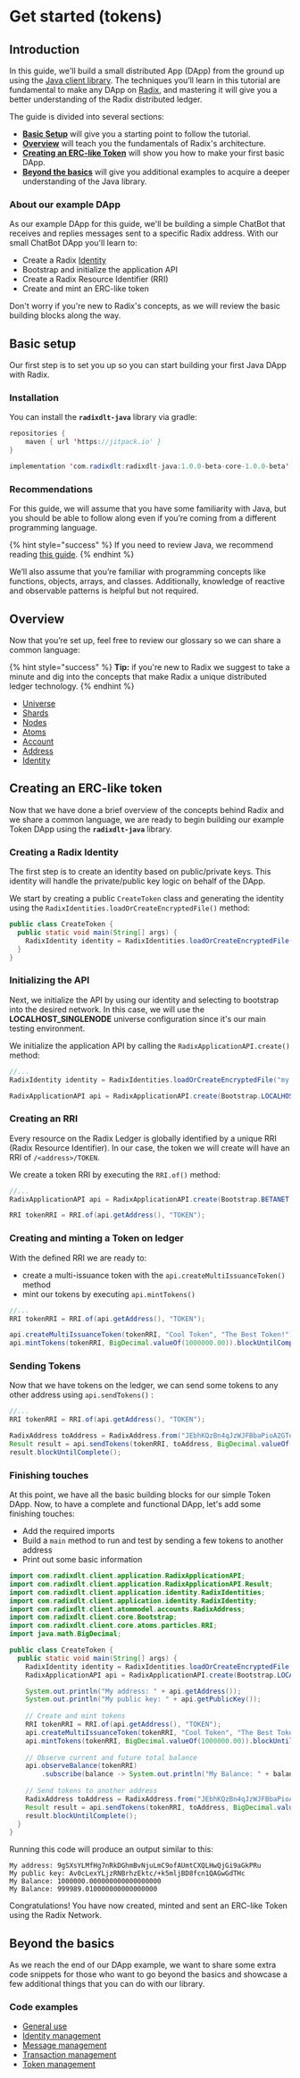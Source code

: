 # Get started \(tokens\)

## Introduction

In this guide, we'll build a small distributed App \(DApp\) from the ground up using the [Java client library](https://github.com/radixdlt/radixdlt-java). The techniques you’ll learn in this tutorial are fundamental to make any DApp on [Radix](http://www.radixdlt.com/), and mastering it will give you a better understanding of the Radix distributed ledger.

The guide is divided into several sections:

* **​**[**Basic Setup**](get-started-2.md#basic-setup) will give you a starting point to follow the tutorial.
* **​**[**Overview**](get-started-2.md#basic-setup) will teach you the fundamentals of Radix's architecture.
* **​**[**Creating an ERC-like Token**](get-started-2.md#creating-an-erc-like-token) will show you how to make your first basic DApp.
* **​**[**Beyond the basics**](get-started-2.md#beyond-the-basics) will give you additional examples to acquire a deeper understanding of the Java library.

### About our example DApp

As our example DApp for this guide, we'll be building a simple ChatBot that receives and replies messages sent to a specific Radix address. With our small ChatBot DApp you'll learn to:

* Create a Radix [Identity](https://github.com/radixdlt/radixdlt-java-docs/tree/a4d56556f33e1b032300053d7d2d93e551dab2e6/learn/glossary.md#identity)
* Bootstrap and initialize the application API
* Create a Radix Resource Identifier \(RRI\)
* Create and mint an ERC-like token

Don't worry if you're new to Radix's concepts, as we will review the basic building blocks along the way.

## Basic setup

Our first step is to set you up so you can start building your first Java DApp with Radix.

### Installation

You can install the **`radixdlt-java`** library via gradle:

```java
repositories {
    maven { url 'https://jitpack.io' }
}
```

```java
implementation 'com.radixdlt:radixdlt-java:1.0.0-beta-core-1.0.0-beta'
```

### Recommendations

For this guide, we will assume that you have some familiarity with Java, but you should be able to follow along even if you’re coming from a different programming language.

{% hint style="success" %}
If you need to review Java, we recommend reading [this guide](https://www.learnjavaonline.org/).
{% endhint %}

We’ll also assume that you’re familiar with programming concepts like functions, objects, arrays, and classes. Additionally, knowledge of reactive and observable patterns is helpful but not required.

## Overview

Now that you’re set up, feel free to review our glossary so we can share a common language:

{% hint style="success" %}
**Tip:** if you're new to Radix we suggest to take a minute and dig into the concepts that make Radix a unique distributed ledger technology.
{% endhint %}

* [Universe](https://github.com/radixdlt/radixdlt-java-docs/tree/a4d56556f33e1b032300053d7d2d93e551dab2e6/learn/glossary.md#universe)
* [Shards](https://github.com/radixdlt/radixdlt-java-docs/tree/a4d56556f33e1b032300053d7d2d93e551dab2e6/learn/glossary.md#shard)
* [Nodes](https://github.com/radixdlt/radixdlt-java-docs/tree/a4d56556f33e1b032300053d7d2d93e551dab2e6/learn/glossary.md#nodes)
* [Atoms](https://github.com/radixdlt/radixdlt-java-docs/tree/a4d56556f33e1b032300053d7d2d93e551dab2e6/learn/glossary.md#atoms)
* [Account](https://github.com/radixdlt/radixdlt-java-docs/tree/a4d56556f33e1b032300053d7d2d93e551dab2e6/learn/glossary.md#account)
* [Address](https://github.com/radixdlt/radixdlt-java-docs/tree/a4d56556f33e1b032300053d7d2d93e551dab2e6/learn/glossary.md#address)
* [Identity](https://github.com/radixdlt/radixdlt-java-docs/tree/a4d56556f33e1b032300053d7d2d93e551dab2e6/learn/glossary.md#identity)

## Creating an ERC-like token

Now that we have done a brief overview of the concepts behind Radix and we share a common language, we are ready to begin building our example Token DApp using the **`radixdlt-java`** library.

### Creating a Radix Identity

The first step is to create an identity based on public/private keys. This identity will handle the private/public key logic on behalf of the DApp.

We start by creating a public `CreateToken` class and generating the identity using the `RadixIdentities.loadOrCreateEncryptedFile()` method:

```java
public class CreateToken {
  public static void main(String[] args) {
    RadixIdentity identity = RadixIdentities.loadOrCreateEncryptedFile("my.key", "password123");
  }
}
```

### Initializing the API

Next, we initialize the API by using our identity and selecting to bootstrap into the desired network. In this case, we will use the **LOCALHOST\_SINGLENODE** universe configuration since it's our main testing environment.

We initialize the application API by calling the `RadixApplicationAPI.create()` method:

```java
//...
RadixIdentity identity = RadixIdentities.loadOrCreateEncryptedFile("my.key", "password123");

RadixApplicationAPI api = RadixApplicationAPI.create(Bootstrap.LOCALHOST_SINGLENODE, identity);
```

### Creating an RRI

Every resource on the Radix Ledger is globally identified by a unique RRI \(Radix Resource Identifier\). In our case, the token we will create will have an RRI of `/<address>/TOKEN`.

We create a token RRI by executing the `RRI.of()` method:

```java
//...
RadixApplicationAPI api = RadixApplicationAPI.create(Bootstrap.BETANET, identity);

RRI tokenRRI = RRI.of(api.getAddress(), "TOKEN");
```

### Creating and minting a Token on ledger

With the defined RRI we are ready to:

* create a multi-issuance token with the `api.createMultiIssuanceToken()` method
* mint our tokens by executing `api.mintTokens()`

```java
//...
RRI tokenRRI = RRI.of(api.getAddress(), "TOKEN");

api.createMultiIssuanceToken(tokenRRI, "Cool Token", "The Best Token!").blockUntilComplete();
api.mintTokens(tokenRRI, BigDecimal.valueOf(1000000.00)).blockUntilComplete();
```

### Sending Tokens

Now that we have tokens on the ledger, we can send some tokens to any other address using `api.sendTokens()` :

```java
//...
RRI tokenRRI = RRI.of(api.getAddress(), "TOKEN");

RadixAddress toAddress = RadixAddress.from("JEbhKQzBn4qJzWJFBbaPioA2GTeaQhuUjYWkanTE6N8VvvPpvM8");
Result result = api.sendTokens(tokenRRI, toAddress, BigDecimal.valueOf(10.99));
result.blockUntilComplete();
```

### Finishing touches

At this point, we have all the basic building blocks for our simple Token DApp. Now, to have a complete and functional DApp, let's add some finishing touches:

* Add the required imports
* Build a `main` method to run and test by sending a few tokens to another address
* Print out some basic information

```java
import com.radixdlt.client.application.RadixApplicationAPI;
import com.radixdlt.client.application.RadixApplicationAPI.Result;
import com.radixdlt.client.application.identity.RadixIdentities;
import com.radixdlt.client.application.identity.RadixIdentity;
import com.radixdlt.client.atommodel.accounts.RadixAddress;
import com.radixdlt.client.core.Bootstrap;
import com.radixdlt.client.core.atoms.particles.RRI;
import java.math.BigDecimal;

public class CreateToken {
  public static void main(String[] args) {
    RadixIdentity identity = RadixIdentities.loadOrCreateEncryptedFile("my.key", "password123");
    RadixApplicationAPI api = RadixApplicationAPI.create(Bootstrap.LOCALHOST_SINGLENODE, identity);

	System.out.println("My address: " + api.getAddress());
	System.out.println("My public key: " + api.getPublicKey());
	        
    // Create and mint tokens
    RRI tokenRRI = RRI.of(api.getAddress(), "TOKEN");
    api.createMultiIssuanceToken(tokenRRI, "Cool Token", "The Best Token!").blockUntilComplete();
    api.mintTokens(tokenRRI, BigDecimal.valueOf(1000000.00)).blockUntilComplete();
 
    // Observe current and future total balance
	api.observeBalance(tokenRRI)
		.subscribe(balance -> System.out.println("My Balance: " + balance));
	   
    // Send tokens to another address
    RadixAddress toAddress = RadixAddress.from("JEbhKQzBn4qJzWJFBbaPioA2GTeaQhuUjYWkanTE6N8VvvPpvM8");
    Result result = api.sendTokens(tokenRRI, toAddress, BigDecimal.valueOf(10.99));
    result.blockUntilComplete();
  }
}
```

Running this code will produce an output similar to this:

```text
My address: 9gSXsYLMfHg7nRkDGhmBvNjuLmC9ofAUmtCXQLHwQjGi9aGkPRu
My public key: Av0cLexYLjzRNBrhzEktc/+k5mljBD8fcn1QAGwGdTHc
My Balance: 1000000.000000000000000000
My Balance: 999989.010000000000000000

```

Congratulations! You have now created, minted and sent an ERC-like Token using the Radix Network.

## Beyond the basics

As we reach the end of our DApp example, we want to share some extra code snippets for those who want to go beyond the basics and showcase a few additional things that you can do with our library.

### Code examples

* [General use](../examples/code-examples/general-use.md)
* [Identity management](../examples/code-examples/identity-management.md)
* [Message management](../examples/code-examples/message-management.md)
* [Transaction management](../examples/code-examples/transaction-management.md)
* [Token management](../examples/code-examples/token-management.md)

